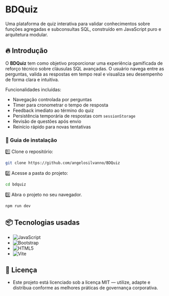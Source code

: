 # BDQuiz

Uma plataforma de quiz interativa para validar conhecimentos sobre funções agregadas e subconsultas SQL, construído em JavaScript puro e arquitetura modular.  

## 🔥 Introdução

O **BDQuiz** tem como objetivo proporcionar uma experiência gamificada de reforço técnico sobre cláusulas SQL avançadas. O usuário navega entre as perguntas, valida as respostas em tempo real e visualiza seu desempenho de forma clara e intuitiva.

Funcionalidades incluídas:

- Navegação controlada por perguntas
- Timer para cronometrar o tempo de resposta
- Feedback imediato ao término do quiz
- Persistência temporária de respostas com `sessionStorage`
- Revisão de questões após envio
- Reinício rápido para novas tentativas


### 🔨 Guia de instalação

1️⃣ Clone o repositório:

```bash
git clone https://github.com/angelosilvanno/BDQuiz
```

2️⃣ Acesse a pasta do projeto:

```bash
cd bdquiz
```

3️⃣ Abra o projeto no seu navegador.

```bash
npm run dev
```

## 📦 Tecnologias usadas

* ![JavaScript](https://img.shields.io/badge/javascript-%23323330.svg?style=for-the-badge&logo=javascript&logoColor=%23F7DF1E)
* ![Bootstrap](https://img.shields.io/badge/bootstrap-%238511FA.svg?style=for-the-badge&logo=bootstrap&logoColor=white)
* ![HTML5](https://img.shields.io/badge/html5-%23E34F26.svg?style=for-the-badge&logo=html5&logoColor=white)
* ![Vite](https://img.shields.io/badge/vite-%23646CFF.svg?style=for-the-badge&logo=vite&logoColor=white)

## 📄 Licença

* Este projeto está licenciado sob a licença MIT — utilize, adapte e distribua conforme as melhores práticas de governança corporativa.

